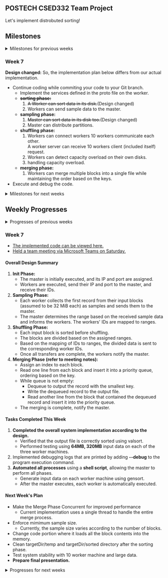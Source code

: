 POSTECH CSED332 Team Project
---
Let's implement distrobuted sorting!

## Milestones

<details>
<summary> Milestones for previous weeks </summary>

### Week 1
* Learn about libraries such as [gRPC](https://grpc.io/docs/languages/go/basics/), [Protobuf](https://protobuf.dev), and [Future class](https://docs.scala-lang.org/overviews/core/futures.html) of Scala.
* Plan overall design of the program.
  - What classes, objects, functions, enums to introduce?
  - How should master and worker machine communicate?
* Set up Git repository.

### Week 2
* Keep studying on important notions and usages of libraries.
* Write down concrete design of the program.
  - What classes to introduce?
  - What will be the interfaces of those classes?
  - In what methods should master and worker machine communicate?
  - How should we exploit parallelism on each machine?
* Make out some of unit test cases based on the interface.
* Survive on the midterm exam (Good Luck!).

### Week 3
* Collect some more ideas, if any.
* Milestone Specification
* ~~Start to code - not necessarily.~~
  - If the design is not complete yet, i.e. we don't have (at least) specified interfaces, or there's some ambiguity on it, delay to code.
* ~~**Important**: Start difficult part early if we decided to start implementing.~~
  - This might be 'shuffle' part...
* ~~Make some more unit tests according to the design, revise them if it became old.~~



### Week 4
* Study the required libraries for implementation and work on individual design components:   
  our team agrees with the premise of the Mythical Man-Month, deciding to allocate significant time to studying and planning, recognizing the importance of thorough preparation in avoiding inefficiencies during implementation.😵
* Share individual design components, and explore better solutions for the project together.
* Design and Implementation Plan Specification.


### Week 5
* Running and debugging implementation environment settings and test code
* overall design plan (in progress)
* How do I do the integration test?
* Discuss the issues you faced during your work.



### Week 6
* **Prepare for presentation!**
* Add *details* to the finalized design.
  - When too much data is concentrated in one partition.
  - When disk overflow occurs on worker machines during shuffling.
  - Defining services for communication between machines using a proto file.
  - Shuffling algorithm
* Distribute coding tasks based on the finalized design. (based on phases)
* Coding!
  - **overall phase**
    1. Master can send phase service.
    2. Each worker can performs different tasks based on the phase flag.


</details>

### Week 7

**Design changed:** So, the implementation plan below differs from our actual implementation.
* Continue coding while commiting your code to your Git branch.
  - Implement the services defined in the proto file on the worker.
  - ~~**sorting phase:**~~
    1. ~~A Worker can sort data in its disk.~~(Design changed)
    2. Workers can send sample data to the master.
  - **sampling phase:**
    1. ~~Master can sort data in its disk too.~~(Design changed)
    2. Master can distribute partitions.
  - **shuffling phase:**
    1. Workers can connect workers
       10 workers communicate each other.   
       A worker server can receive 10 workers client (included itself) request.
    2. Workers can detect capacity overload on their own disks.
    3. handling capacity overload.
  - **merging phase:**
    1. Workers can merge multiple blocks into a single file while maintaining the order based on the keys.
* Execute and debug the code.

<details>
<summary> Milestones for next weeks </summary>

### Week 8
* Another debugging week.
  - Identify edge cases to catch bugs.
* Create test cases to validate overall program.
  - Load Imbalance (uneven distribution of data)
  - Network bottleneck
  - Data consistency
* Prepare for final presentation.
  - Summarize our experience through storytelling
  - Write final report

</details>

## Weekly Progresses

<details>
<summary> Progresses of previous weeks </summary>

### Week 1
* Set Git repository up.
* Done some of documenting, such as writing down milestones.
  - Not sure this will go as we planned...
* How to communicate/store temporal documents about the project?
  - Notion? In-repo markdown? Kakaotalk? Or some other method?
* Planned to have regular meeting on Saturday.
* Expected problems:
  - How to serve/receive records in parallel manner?
    - Readers/Writers problem, Producer/Consumer problem...
    - How can we model the problem as a well-known problem?
  - Index file might be shared smong threads on a machine. How should we ensure consistency of this data structure?
  - How to exploit parallelism while merging locally?

### Week 2
- **Saturday Regular Meeting**
  - Held a regular team meeting on Saturday to discuss progress and clarify next steps.

- **Learned Concepts and Libraries**

  - **1. In-depth Study of gRPC and Protobuf**
    - **Service Definition**: Defined services and message structures in `.proto` files.
    - **gRPC Streaming**: Utilized bidirectional streaming between the master and worker nodes.
    - **Load Balancing**: Discussed how to distribute tasks efficiently when multiple workers are involved.
    - **Error Handling**: Explored gRPC error codes and retry strategies to handle failures gracefully.

  - **2. Scala's Future and Parallel Programming**
    - **Future**: Wrote asynchronous code with callbacks to improve non-blocking execution.
    - **Promise vs Future**: Investigated how `Promise` allows setting values at a specific point in time.
    - **ExecutionContext Setup and Usage**: Optimized thread pools for efficient execution.
    - **Concurrency Issue Resolution**: Applied lock-free mechanisms and used `synchronized` to ensure thread safety.

  - **3. Theoretical Background of Distributed Sorting**
    - **MapReduce Concept**: Studied the MapReduce framework for processing data in a distributed environment.
    - **Parallel Sorting Algorithms**: Examined how to implement Merge Sort and Quick Sort in parallel.
    - **Shuffling Optimization**: Optimized data redistribution among worker nodes to improve efficiency.

- **Preparation for OS Project 2 Presentation**
  - Good luck to everyone on their OS Project 2 presentations! 💪

### Week 3
- **Saturday Regular Meeting**
  - **Commit Convention**
     Our team has agreed to use the following commit format:   

    - **Feat**: Add new features
    - **Fix**: Bug fixes
    - **Docs**: Documentation changes
    - **Style**: Code formatting, missing semicolons, etc., without affecting functionality
    - **Test**: Add or refactor tests (no changes to production code)
    - **Chore**: Update build tasks, configure package manager, etc., without changes to production code

    Examples:
    
    ```
    Feat: Implement sample sorting algorithm
    Fix: Correct partitioning logic in sample sort
    Docs: Add documentation for sample sorting approach
    Style: Reformat sample_sort.cpp for better readability
    Test: Add test cases for sample sort edge cases
    Chore: Update Makefile to include sample_sort tests
    ```

  - **Communication Tools**
     - Decide whether to use Discord for communication.
     - Continue using KakaoTalk and Google Docs for documentation and discussions.

  - **Implementation Strategy**
     - Discuss how to proceed with the overall implementation.
     - Learn how to use required libraries and tools.

  - **Team Roles and Responsibilities**
     - Assign roles for research, study, and idea generation.
     - For this week, everyone will focus on learning library usage and contributing to design ideas.
     - Once the design becomes more specific, roles will be assigned as follows: A will handle XX class, B will work on YY component, C will take care of ZZ, etc.

  - **Weekly Plan Sharing**
     - Create a separate Google Doc each week to discuss progress.
     - Summarize discussions and update the README Progress section every Sunday.
     - Create a new folder named "Software Design Methods" to collect all plans and progress.

  - **Action Items**
    - All Members: Study library usage and propose design ideas by the end of the next week.
      - gRPC and Protobuf Study
        - Follow the Java Quickstart guide for gRPC: [gRPC Java Quickstart](https://grpc.io/docs/languages/java/quickstart/)
        - Study Protobuf using the Java tutorial: [Protobuf Java Tutorial](https://protobuf.dev/getting-started/javatutorial/)
      - Sample Sorting Algorithm
        - Learn about the sample sorting method: [Samplesort on Wikipedia](https://en.wikipedia.org/wiki/Samplesort)
      - Scala Concurrent Programming Libraries
        - Study how to use Scala's Concurrent programming libraries, `Future` and `Promise`: [Futures in Scala](https://docs.scala-lang.org/overviews/core/futures.html)
    - All Member: Cluster Access Permission
    - by **Doyoung**: Set up a Google Doc directory for tracking this week's progress.



### Week 4
- [Meeting Minute of This Week](https://docs.google.com/document/d/1_xKZGVFijjB520F2Ul53MoYmUl4QtC2KAgsxgZ_nGt0/edit?usp=sharing)
- Decided next week's meeting schedule to gather up and start to code.
  - Thursday 9:30 PM, in GSR of school library.
- Decided to make sample program before starting to implementing the actual one.
  - Decided on the concrete interface of it.
    - Two executables: `master` and `worker`
    - `master` and `worker` shall work with same arguments of the actual 
      program.
      - i.e. `master` should be invoked like `master 5`, and `worker` should be
        invoked like `worker -I foo -O bar`
    - However, the operation of them are somewhat different.
      - Instead of actual distrobuted sorting, master sends two random integers
        to the workers, and workers perform random computations on it and send
        it back.
    - The master prints the IP address and port of itself, and prints the 
      ordering of the workers, sorted by the values received.
    - This will help us understand the concrete operation on gRPC and Protobuf,
      and concurrency in Scala.
- Decided whom to take responsibility of designing whole system, and whom to 
  take responsibility of supporting him (by the surgical team model of *the 
  Mythical Man Month*).


### Week 5
- [Meeting Minute of This Week](https://docs.google.com/document/d/1RkFKvAxPYGVAnsNgUA4w1OFz7I9jFjmnB0VoF5iNqqQ/edit?usp=sharing)
- Held a team meeting via Zoom on Saturday.

#### Tasks Completed This Week
- **IntelliJ SSH Connection and Deployment Setup**
  - (Completed) Copied public keys to enable SSH key-based access to each Worker machine.
- **Shell Script for Master to Manage Worker Machines**
  - (Completed) Installed `gensort` on all Worker machines, generated test data, and verified outputs.
- **Test Code for Master-Worker Communication**
  - Successfully implemented and tested Request-Response communication between Master and Worker.
- **Presentation Preparation**
  - Assigned roles for preparing the presentation.
  - Presenter : Doyoung Kim, Materials Prepared By : Duhong Kwon, SoonHo Kim

#### Overall Design of the System
- [Design Proposal](https://github.com/kimdoyoung0319/332project/blob/doyoung/DESIGN.md)
- **Defined Phases and Protobuf Integration**
  - Defined each phase required for the system and outlined Protobuf services and messages for each phase.
  - In the Sample Phase, Worker machines sort data locally, access indices in strides, and send the sample list to the Master.
  - Further discussions planned to refine the final design.



### Week 6
- Held a team meeting via Zoom on Sunday.
- The handling of disk overflow has been decided to be implemented after completing the entire system.
- [The implemented code can be viewed here.](https://github.com/kimdoyoung0319/332project/tree/doyoung)

#### Changes of Overall Design
1. The design, which proceeded in the order of **sorting, sampling, shuffling, and merging** has been revised.   
   -> **Change**: The design now proceeds in the order of **sampling, shuffling, and sorting**.
2. At sampling phase, after sorting the worker's data, one sample from each distribution range was sent to the master.   
   -> **Change**: A random sample from the worker's data is now sent to the master. **(No worker sorting before sampling)**

#### Tasks Completed This Week
1. **Defined proto files for communication between master and worker nodes.**
   - common.proto, master.proto, worker.proto 
     - **common.proto** defines types that are used commonly in both master and worker. 
     - **master.proto** defines the requests that workers send to the master. 
     - **worker.proto** defines requests that the master sends to workers and requests between workers.
2. Worker sends its IP and port to the master, the master responds with an ID.
3. **Implemented the following processes in the master(Tested):**
   - Once all workers are registered, the master initiates sampling.
   - After collecting sample data, partitioning and shuffling are requested. 
   - Once shuffling is complete, sorting is requested. 
   - After sorting, the entire process concludes.
4. **Implemented the sampling phase(Tested):**
   - Each worker extracts a sample and sends it to the master, which then creates partitions (range information) and responds accordingly. 
5. **Implemented the shuffling phase(Not tested yet):**
   - Each worker is assigned an ID, and partitions are mapped to IDs. 
   - Workers split their data into blocks based on partitions and store them in a directory **/temp**. They then send blocks corresponding to their mapped partition to other workers. 
   - StreamObserver is used for handling streaming data. 
   - Each worker requests data from other workers using its ID and receives responses accordingly. 
   - All responses from workers are combined into a single future, marking the completion of shuffling. 
     - Shuffling is implemented asynchronously(**concurrently**) using futures and promises.

#### Next Week's Plan
1. **Debug shuffling phase**
   - Although the shuffling phase has been implemented, it requires testing with proper logging.
2. **Implement sorting phase**
   - The sorting phase still needs to be implemented and will be handled using external disk sorting.
3. **Test entire process**
   - Once sorting is completed, the entire process will be finished.
4. **Add logic of overflow handling**
   - Implement handling for disk overflow and memory overflow scenarios.


</details>

### Week 7

- [The implemented code can be viewed here.](https://github.com/kimdoyoung0319/332project/tree/doyoung)
- [Held a team meeting via Microsoft Teams on Saturday.](https://docs.google.com/document/d/1J1NHS6zjDWwW70XZ3Qp0CNE-8jWbbqu0WN_dxpdDSLY/edit?usp=sharing)

#### Overall Design Summary
1. **Init Phase:**
   - The master is initially executed, and its IP and port are assigned. 
   - Workers are executed, send their IP and port to the master, and receive their IDs. 
2. **Sampling Phase:**
   - Each worker collects the first record from their input blocks (assumed to be 32 MiB each) as samples and sends them to the master. 
   - The master determines the range based on the received sample data and informs the workers. The workers' IDs are mapped to ranges.
3. **Shuffling Phase:**
   - Each input block is sorted before shuffling.
   - The blocks are divided based on the assigned ranges.
   - Based on the mapping of IDs to ranges, the divided data is sent to the corresponding worker IDs.
   - Once all transfers are complete, the workers notify the master.
4. **Merging Phase (refer to meeting notes):**
   - Assign an index to each block.
   - Read one line from each block and insert it into a priority queue, ordering based on the key.
   - While queue is not empty:
     - Dequeue to output the record with the smallest key.
     - Write the dequeued record to the output file.
     - Read another line from the block that contained the dequeued record and insert it into the priority queue.
   - The merging is complete, notify the master.

#### Tasks Completed This Week
1. **Completed the overall system implementation according to the design.**
   - Verified that the output file is correctly sorted using valsort.
   - Performed testing using **64MB, 320MB** input data on each of the three worker machines.
2. Implemented debugging logs that are printed by adding **--debug** to the program execution command.
3. **Automated all processes** using a **shell script**, allowing the master to perform all phases.
   - Generate input data on each worker machine using gensort.
   - After the master executes, each worker is automatically executed.

#### Next Week's Plan
- Make the Merge Phase Concurrent for improved performance
  - Current implementation uses a single thread to handle the entire merge process.
- Enforce mimimum sample size.
  - Currently, the sample size varies according to the number of blocks.
- Change code portion where it loads all the block contents into the memory.
- Clean targetDir/temp and targetDir/sorted directory after the sorting phase.
- Test system stability with 10 worker machine and large data.
- **Prepare final presentation.**
<details>
<summary> Progresses for next weeks </summary>

### Week 8

</details>
